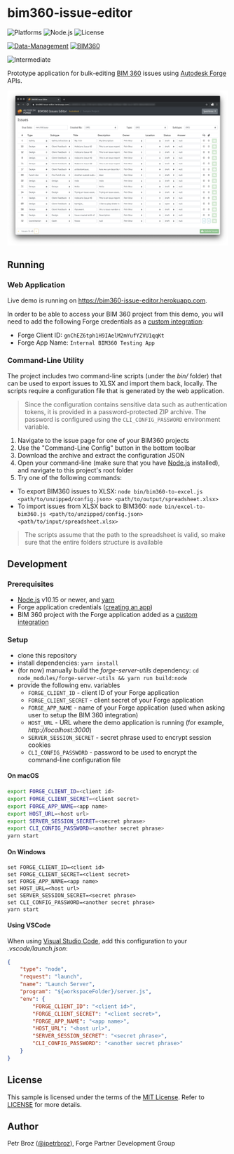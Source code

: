 # bim360-issue-editor

![Platforms](https://img.shields.io/badge/platform-Windows|MacOS-lightgray.svg)
![Node.js](https://img.shields.io/badge/node-%3E%3D%2010.0.0-brightgreen.svg)
![License](https://img.shields.io/badge/license-MIT-green.svg)

[![Data-Management](https://img.shields.io/badge/Data%20Management-v1-green.svg)](https://forge.autodesk.com/en/docs/data/v2/reference)
[![BIM360](https://img.shields.io/badge/BIM360-v1-green.svg)](https://forge.autodesk.com/en/docs/bim360/v1/reference)

![Intermediate](https://img.shields.io/badge/Level-Intermediate-blue.svg)

Prototype application for bulk-editing [BIM 360](https://www.autodesk.com/bim-360/) issues
using [Autodesk Forge](https://forge.autodesk.com) APIs.

![Screenshot](./docs/screenshot.png)

## Running

### Web Application

Live demo is running on https://bim360-issue-editor.herokuapp.com.

In order to be able to access your BIM 360 project from this demo, you will need to add
the following Forge credentials as a [custom integration](https://forge.autodesk.com/en/docs/bim360/v1/tutorials/getting-started/manage-access-to-docs):

- Forge Client ID: `gnChEZ6tph1H9IAelM2mYufYZVU1qqKt`
- Forge App Name: `Internal BIM360 Testing App`

### Command-Line Utility

The project includes two command-line scripts (under the _bin/_ folder) that can be used
to export issues to XLSX and import them back, locally. The scripts require a configuration
file that is generated by the web application.

> Since the configuration contains sensitive data such as authentication tokens,
> it is provided in a password-protected ZIP archive. The password is configured
> using the `CLI_CONFIG_PASSWORD` environment variable.

1. Navigate to the issue page for one of your BIM360 projects
2. Use the "Command-Line Config" button in the bottom toolbar
3. Download the archive and extract the configuration JSON
4. Open your command-line (make sure that you have [Node.js](https://nodejs.org/en) installed), and navigate to this project's root folder
5. Try one of the following commands:
  - To export BIM360 issues to XLSX: `node bin/bim360-to-excel.js <path/to/unzipped/config.json> <path/to/output/spreadsheet.xlsx>`
  - To import issues from XLSX back to BIM360: `node bin/excel-to-bim360.js <path/to/unzipped/config.json> <path/to/input/spreadsheet.xlsx>`
  > The scripts assume that the path to the spreadsheet is valid, so make sure that the entire folders structure is available

## Development

### Prerequisites

- [Node.js](https://nodejs.org) v10.15 or newer, and [yarn](https://yarnpkg.com)
- Forge application credentials ([creating an app](https://forge.autodesk.com/en/docs/oauth/v2/tutorials/create-app/))
- BIM 360 project with the Forge application added as a [custom integration](https://forge.autodesk.com/en/docs/bim360/v1/tutorials/getting-started/manage-access-to-docs)

### Setup

- clone this repository
- install dependencies: `yarn install`
- (for now) manually build the _forge-server-utils_ dependency: `cd node_modules/forge-server-utils && yarn run build:node`
- provide the following env. variables
  - `FORGE_CLIENT_ID` - client ID of your Forge application
  - `FORGE_CLIENT_SECRET` - client secret of your Forge application
  - `FORGE_APP_NAME` - name of your Forge application (used when asking user to setup the BIM 360 integration)
  - `HOST_URL` - URL where the demo application is running (for example, _http://localhost:3000_)
  - `SERVER_SESSION_SECRET` - secret phrase used to encrypt session cookies
  - `CLI_CONFIG_PASSWORD` - password to be used to encrypt the command-line configuration file

#### On macOS

```bash
export FORGE_CLIENT_ID=<client id>
export FORGE_CLIENT_SECRET=<client secret>
export FORGE_APP_NAME=<app name>
export HOST_URL=<host url>
export SERVER_SESSION_SECRET=<secret phrase>
export CLI_CONFIG_PASSWORD=<another secret phrase>
yarn start
```

#### On Windows

```
set FORGE_CLIENT_ID=<client id>
set FORGE_CLIENT_SECRET=<client secret>
set FORGE_APP_NAME=<app name>
set HOST_URL=<host url>
set SERVER_SESSION_SECRET=<secret phrase>
set CLI_CONFIG_PASSWORD=<another secret phrase>
yarn start
```

#### Using VSCode

When using [Visual Studio Code](https://code.visualstudio.com), add this configuration to your _.vscode/launch.json_:

```json
{
    "type": "node",
    "request": "launch",
    "name": "Launch Server",
    "program": "${workspaceFolder}/server.js",
    "env": {
        "FORGE_CLIENT_ID": "<client id>",
        "FORGE_CLIENT_SECRET": "<client secret>",
        "FORGE_APP_NAME": "<app name>",
        "HOST_URL": "<host url>",
        "SERVER_SESSION_SECRET": "<secret phrase>",
        "CLI_CONFIG_PASSWORD": "<another secret phrase>"
    }
}
```

## License

This sample is licensed under the terms of the [MIT License](https://tldrlegal.com/license/mit-license).
Refer to [LICENSE](LICENSE) for more details.

## Author

Petr Broz ([@ipetrbroz](https://twitter.com/ipetrbroz)), Forge Partner Development Group
